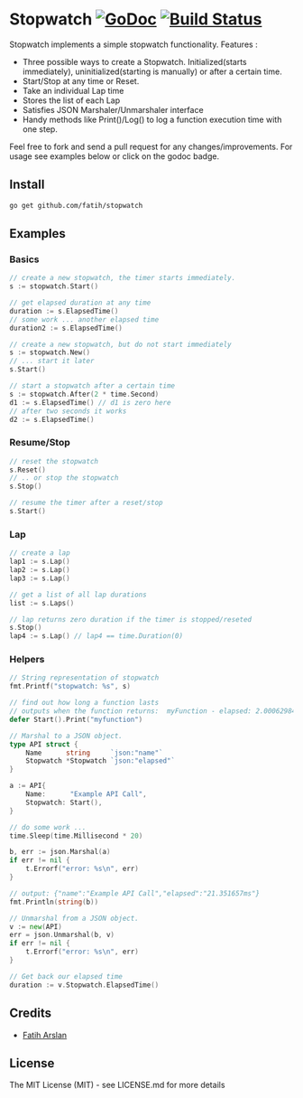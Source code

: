 # Stopwatch [![GoDoc](https://godoc.org/github.com/fatih/stopwatch?status.png)](http://godoc.org/github.com/fatih/stopwatch) [![Build Status](https://travis-ci.org/fatih/stopwatch.png)](https://travis-ci.org/fatih/stopwatch)

Stopwatch implements a simple stopwatch functionality. Features :

* Three possible ways to create a Stopwatch. Initialized(starts immediately),
uninitialized(starting is manually) or after a certain time.
* Start/Stop at any time or Reset.
* Take an individual Lap time
* Stores the list of each Lap
* Satisfies JSON Marshaler/Unmarshaler interface
* Handy methods like Print()/Log() to log a function execution time with one step.

Feel free to fork and send a pull request for any
changes/improvements. For usage see examples below or click on the godoc
badge.

## Install

```bash
go get github.com/fatih/stopwatch
```

## Examples

### Basics

```go
// create a new stopwatch, the timer starts immediately.
s := stopwatch.Start()

// get elapsed duration at any time
duration := s.ElapsedTime()
// some work ... another elapsed time
duration2 := s.ElapsedTime()

// create a new stopwatch, but do not start immediately
s := stopwatch.New()
// ... start it later
s.Start()

// start a stopwatch after a certain time
s := stopwatch.After(2 * time.Second)
d1 := s.ElapsedTime() // d1 is zero here
// after two seconds it works
d2 := s.ElapsedTime()
```

### Resume/Stop

```go
// reset the stopwatch
s.Reset()
// .. or stop the stopwatch
s.Stop()

// resume the timer after a reset/stop
s.Start()
```

### Lap

```go
// create a lap
lap1 := s.Lap()
lap2 := s.Lap()
lap3 := s.Lap()

// get a list of all lap durations
list := s.Laps()

// lap returns zero duration if the timer is stopped/reseted
s.Stop()
lap4 := s.Lap() // lap4 == time.Duration(0)
```

### Helpers
```go
// String representation of stopwatch
fmt.Printf("stopwatch: %s", s)

// find out how long a function lasts
// outputs when the function returns:  myFunction - elapsed: 2.000629842s
defer Start().Print("myfunction")

// Marshal to a JSON object.
type API struct {
    Name      string     `json:"name"`
    Stopwatch *Stopwatch `json:"elapsed"`
}

a := API{
    Name:      "Example API Call",
    Stopwatch: Start(),
}

// do some work ...
time.Sleep(time.Millisecond * 20)

b, err := json.Marshal(a)
if err != nil {
    t.Errorf("error: %s\n", err)
}

// output: {"name":"Example API Call","elapsed":"21.351657ms"}
fmt.Println(string(b))

// Unmarshal from a JSON object.
v := new(API)
err = json.Unmarshal(b, v)
if err != nil {
    t.Errorf("error: %s\n", err)
}

// Get back our elapsed time
duration := v.Stopwatch.ElapsedTime()
```

## Credits

 * [Fatih Arslan](https://github.com/fatih)

## License

The MIT License (MIT) - see LICENSE.md for more details
